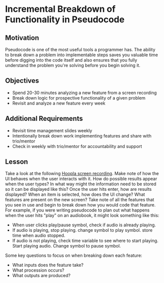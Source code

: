 # Incremental Breakdown of Functionality in Pseudocode

## Motivation
Pseudocode is one of the most useful tools a programmer has. The ability to break down a problem into implementable steps saves you valuable time before digging into the code itself and also ensures that you fully understand the problem you're solving before you begin solving it.

## Objectives
- Spend 20-30 minutes analyzing a new feature from a screen recording
- Break down logic for prospective functionality of a given problem
- Revisit and analyze a new feature every week

## Additional Requirements
- Revisit time management slides weekly
- Intentionally break down work implementing features and share with trio/mentor
- Check in weekly with trio/mentor for accountability and support

## Lesson
Take a look at the following [Hoopla screen recording](https://www.dropbox.com/scl/fi/oot5swpkbiz6bvk4r0bo8/Hoopla-Digital-Screen-Recording.gif?rlkey=is70lgihzq686hcqm16lvjyu8&e=1&st=ot9djufc&dl=0). Make note of how the UI behaves when the user interacts with it. How do possible results appear when the user types? In what way might the information need to be stored so it can be displayed like this? Once the user hits enter, how are results displayed? When an item is selected, how does the UI change? What features are present on the new screen? Take note of all the features that you see in use and begin to break down how you would code that feature. For example, if you were writing pseudocode to plan out what happens when the user hits "play" on an audiobook, it might look something like this:

- When user clicks play/pause symbol, check if audio is already playing.
- If audio is playing, stop playing. change symbol to play symbol. store time when audio stopped.
- If audio is not playing, check time variable to see where to start playing. Start playing audio. Change symbol to pause symbol.

Some key questions to focus on when breaking down each feature:

- What inputs does the feature take?
- What procession occurs?
- What outputs are produced?